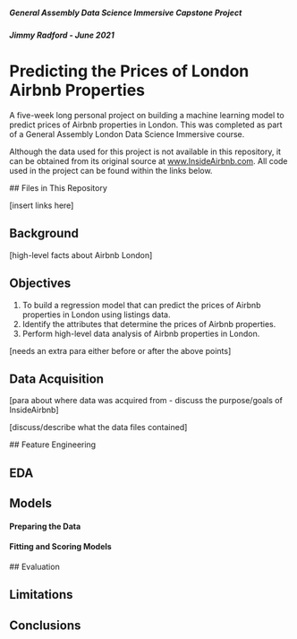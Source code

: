 ##### General Assembly Data Science Immersive Capstone Project

##### Jimmy Radford - June 2021

# Predicting the Prices of London Airbnb Properties

A five-week long personal project on building a machine learning model to predict prices of Airbnb properties in London. This was completed as part of a General Assembly London Data Science Immersive course.

Although the data used for this project is not available in this repository, it can be obtained from its original source at www.InsideAirbnb.com. All code used in the project can be found within the links below.

## Files in This Repository

[insert links here]

## Background

[high-level facts about Airbnb London]

## Objectives

1. To build a regression model that can predict the prices of Airbnb properties in London using listings data.
2. Identify the attributes that determine the prices of Airbnb properties.
3. Perform high-level data analysis of Airbnb properties in London.

[needs an extra para either before or after the above points]

## Data Acquisition

[para about where data was acquired from - discuss the purpose/goals of InsideAirbnb]

[discuss/describe what the data files contained]

## Feature Engineering

## EDA

## Models

#### Preparing the Data

#### Fitting and Scoring Models

## Evaluation

## Limitations

## Conclusions
